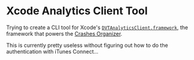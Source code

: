 # Xcode Analytics Client Tool

Trying to create a CLI tool for Xcode's [`DVTAnalyticsClient.framework`](https://github.com/zolomatok/Xcode6-RuntimeHeaders/tree/master/DVTAnalyticsClient), the framework that powers the [Crashes Organizer](https://developer.apple.com/library/prerelease/ios/recipes/xcode_help-crashes_organizer/AboutCrashesOrganizer/AboutCrashesOrganizer.html).


This is currently pretty useless without figuring out how to do the authentication with iTunes Connect...
